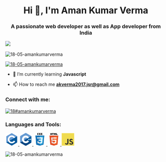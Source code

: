 

<h1 align="center">Hi 👋, I'm Aman Kumar Verma</h1>
<h3 align="center">A passionate web developer as well as App developer from India</h3>
<img src="https://media.tenor.com/flflC6GFzO8AAAAC/sultan-alrefaei-programmer.gif">

<p align="left"> <img src="https://komarev.com/ghpvc/?username=18-05-amankumarverma&label=Profile%20views&color=0e75b6&style=flat" alt="18-05-amankumarverma" /> </p>

<p align="left"> <a href="https://github.com/ryo-ma/github-profile-trophy"><img src="https://github-profile-trophy.vercel.app/?username=18-05-amankumarverma" alt="18-05-amankumarverma" /></a> </p>

- 🌱 I’m currently learning **Javascript**

- 📫 How to reach me **akverma2017.jsr@gmail.com**

<h3 align="left">Connect with me:</h3>
<p align="left">
<a href="https://www.hackerrank.com/18#amankumarverma" target="blank"><img align="center" src="https://raw.githubusercontent.com/rahuldkjain/github-profile-readme-generator/master/src/images/icons/Social/hackerrank.svg" alt="18#amankumarverma" height="30" width="40" /></a>
</p>

<h3 align="left">Languages and Tools:</h3>
<p align="left"> <a href="https://www.cprogramming.com/" target="_blank" rel="noreferrer"> <img src="https://raw.githubusercontent.com/devicons/devicon/master/icons/c/c-original.svg" alt="c" width="40" height="40"/> </a> <a href="https://www.w3schools.com/cpp/" target="_blank" rel="noreferrer"> <img src="https://raw.githubusercontent.com/devicons/devicon/master/icons/cplusplus/cplusplus-original.svg" alt="cplusplus" width="40" height="40"/> </a> <a href="https://www.w3schools.com/css/" target="_blank" rel="noreferrer"> <img src="https://raw.githubusercontent.com/devicons/devicon/master/icons/css3/css3-original-wordmark.svg" alt="css3" width="40" height="40"/> </a> <a href="https://www.w3.org/html/" target="_blank" rel="noreferrer"> <img src="https://raw.githubusercontent.com/devicons/devicon/master/icons/html5/html5-original-wordmark.svg" alt="html5" width="40" height="40"/> </a> <a href="https://developer.mozilla.org/en-US/docs/Web/JavaScript" target="_blank" rel="noreferrer"> <img src="https://raw.githubusercontent.com/devicons/devicon/master/icons/javascript/javascript-original.svg" alt="javascript" width="40" height="40"/> </a> </p>

<p><img align="center" src="https://github-readme-stats.vercel.app/api/top-langs?username=18-05-amankumarverma&show_icons=true&locale=en&layout=compact" alt="18-05-amankumarverma" /></p>
